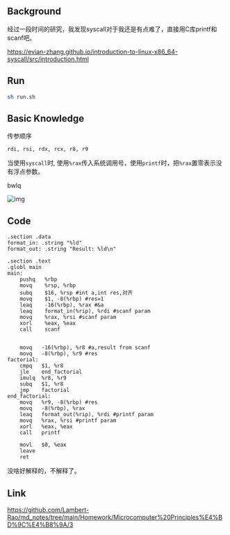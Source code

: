  

## Background

经过一段时间的研究，我发现syscall对于我还是有点难了，直接用C库printf和scanf吧。

https://evian-zhang.github.io/introduction-to-linux-x86_64-syscall/src/introduction.html

## Run

```sh
sh run.sh
```

## Basic Knowledge

传参顺序

`rdi, rsi, rdx, rcx, r8, r9`

当使用`syscall`时, 使用`%rax`传入系统调用号，使用`printf`时，把`%rax`置零表示没有浮点参数。

bwlq

![img](https://devinkin.github.io/ox-hugo/register.png)

## Code

```assembly
.section .data
format_in: .string "%ld"
format_out: .string "Result: %ld\n"

.section .text
.globl main
main:
    pushq   %rbp
    movq    %rsp, %rbp
    subq    $16, %rsp #int a,int res,对齐
    movq    $1, -8(%rbp) #res=1
    leaq    -16(%rbp), %rax #&a
    leaq    format_in(%rip), %rdi #scanf param
    movq    %rax, %rsi #scanf param
    xorl    %eax, %eax
    call    scanf


    movq   -16(%rbp), %r8 #a,result from scanf
    movq   -8(%rbp), %r9 #res
factorial:
    cmpq   $1, %r8
    jle    end_factorial
    imulq  %r8, %r9
    subq   $1, %r8
    jmp    factorial
end_factorial:
    movq   %r9, -8(%rbp) #res
    movq   -8(%rbp), %rax 
    leaq   format_out(%rip), %rdi #printf param
    movq   %rax, %rsi #printf param
    xorl   %eax, %eax
    call   printf

    movl   $0, %eax
    leave
    ret
```

没啥好解释的，不解释了。

## Link

https://github.com/Lambert-Rao/md_notes/tree/main/Homework/Microcomputer%20Principles%E4%BD%9C%E4%B8%9A/3
